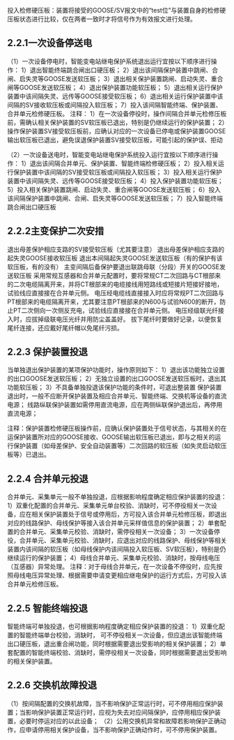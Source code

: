 
 
投入检修硬压板：装置将接受的GOOSE/SV报文中的“test位”与装置自身的检修硬压板状态进行比较，仅在两者一致时才将信号作为有效报文进行处理。
## 2.2.1一次设备停送电
（1）一次设备停电时，智能变电站继电保护系统退出运行宜按以下顺序进行操作：
1）退出智能终端跳合闸出口硬压板；
2）退出该间隔保护装置中跳闸、合闸、启失灵等GOOSE发送软压板；
3）退出相关保护装置跳闸、启动失灵、重合闸等GOOSE发送软压板；
4）退出保护装置功能软压板；
5）退出相关运行保护装置中该间隔失灵、远传等GOOSE接受软压板；
6）退出相关运行保护装置中该间隔的SV接收软压板或间隔投入软压板；
7）投入该间隔智能终端、保护装置、合并单元检修硬压板。
注释：
1）在一次设备停役时，操作间隔合并单元检修压板前，需确认相关保护装置的SV软压板已退出，特别是仍继续运行的保护装置；
2）操作保护装置SV接受软压板前，应确认对应的一次设备已停电或保护装置GOOSE输出软压板已退出，避免误退保护装置SV接受软压板，可能引起的保护误、拒动

（2）一次设备送电时，智能变电站继电保护系统投入运行宜按以下顺序进行操作：
1）退出该间隔合并单元、保护装置、智能终端检修硬压板；
2）投入相关运行保护装置中该间隔的SV接受软压板或间隔投入软压板；
3）投入相关运行保护装置中该间隔失灵、远传等GOOSE接受软压板；
4）投入保护装置功能软压板；
5）投入相关保护装置跳闸、启动失灵、重合闸等GOOSE发送软压板；
6）投入该间隔保护装置中跳闸、合闸、启失灵等GOOSE发送软压板；
7）投入智能终端跳合闸出口硬压板
## 2.2.2主变保护二次安措
退出母差保护相应支路的SV接受软压板（尤其要注意）
退出母差保护相应支路的起失灵GOOSE接收软压板
退出本间隔起失灵GOOSE发送软压板（有的保护有该软压板，有的没有）
主变间隔后备保护要退出联跳母联（分段）开关的GOOSE发送软压板
采用常规互感器和合并单元配置时，要将常规CT二次回路与CT根部来的二次电缆隔离开来，并将CT根部来的电缆接线用短路线或短接片短接好接地，试验线应直接接在合并单元侧。
电压经电缆线直接接入时应将常规PT二次回路与PT根部来的电缆隔离开来，尤其要注意PT根部来的N600与试验N600的断开，防止PT二次侧向一次侧反充电，试验线应直接接在合并单元侧。
电压经级联光纤接入时，应拔掉级联电压光纤并用防尘盖盖好。
拔下尾纤时要做好记录，以便恢复尾纤连接，还应戴好尾纤帽以免尾纤污损。
## 2.2.3 保护装置投退
当单独退出保护装置的某项保护功能时，操作原则如下：
1）退出该功能独立设置的出口GOOSE发送软压板；
2）无独立设置的出口GOOSE发送软压板时，退出其功能软压板；
3）不具备单独投退该保护功能的条件时，可退出整装置
保护装置退出时，一般不应断开保护装置及相应合并单元、智能终端、交换机等设备的直流电源；
线路纵联保护装置如需停用直流电源，应在两侧纵联保护退出后，再停用直流电源；

注释：保护装置检修硬压板操作前，应确认保护装置处于信号状态，与其相关的在运保护装置所对应的GOOSE接收、GOOSE输出软压板已退出，即与之相关的运行保护装置（如母差保护、安全自动装置等）二次回路的软压板（如失灵启动软压板等）已退出。
## 2.2.4 合并单元投退
合并单元、采集单元一般不单独投退，应根据影响程度确定相应保护装置的投退：
1）双重化配置的合并单元、采集单元单台校验、消缺时，可不停役相关一次设备，应在相关保护装置处于信号或停用后，方可投入该合并单元检修压板，即退出对应的线路保护、母线保护等接入该合并单元采样值信息的保护装置；
2）单套配置的合并单元、采集单元校验、消缺时，需停役相关一次设备；
3）一次设备停役，合并单元、采集单元校验、消缺时，应退出对应的线路保护、母线保护等相关装置内该间隔的软压板（如母线保护内该间隔投入软压板、SV软压板），特别是仍继续运行的保护装置；
4）母线合并单元、采集单元校验、消缺时，按母线电压（互感器）异常处理。
注释：对于母线合并单元，在一次设备不停役时，应先按照母线电压异常处理、根据需要申请变更相应继电保护的运行方式后，方可投入该合并单元检修压板。
## 2.2.5 智能终端投退
智能终端可单独投退，也可根据影响程度确定相应保护装置的投退：
1）双重化配置的智能终端单台校验，消缺时， 可不停役相关一次设备，但应退出该智能终端出口硬压板，退出重合闸功能，同时根据需要退出受影响的相关保护装置；
2）单套配置的智能终端校验、消缺时，需停役相关一次设备，同时根据需要退出受影响的相关保护装置。
## 2.2.6 交换机故障投退
（1）按间隔配置的交换机故障，当不影响保护正常运行时，可不停用相应保护装置；当影响保护装置正常运行时，应视为失去对应间隔保护，应停用相应保护装置，必要时停运对应的以此设备；
（2）公用交换机异常和故障若影响保护正确动作，应申请停用相关保护设备，当不影响保护正确动作时，可不停用保护装置。